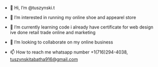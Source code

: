 - 👋 Hi, I’m @tuszynski.t


- 👀 I’m interested in running my online shoe and appearel store
- 🌱 I’m currently learning code i already have certificate for web design ive done retail trade online and marketing
- 💞️ I’m looking to collaborate on my online business
- 📫 How to reach me whatsapp number +1(716)294-4038, tuszynskitabatha916@gmail.com 

<!---
tabination/ttcatcm @tabathatuszynski  is a ✨ special ✨ repository because its `README.md` (this file) appears on your GitHub profile.
You can click the Preview link to take a look at your changes.
--->
